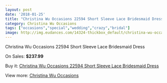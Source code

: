 ```yaml
---
layout: post
date: '2018-01-25'
title: "Christina Wu Occasions 22594 Short Sleeve Lace Bridesmaid Dress"
category: Christina Wu Occasions
tags: ["occasions","special","wedding","crazy","bridal"]
image: http://img.eudances.com/14324-thickbox_default/christina-wu-occasions-22594-short-sleeve-lace-bridesmaid-dress.jpg
---
```

Christina Wu Occasions 22594 Short Sleeve Lace Bridesmaid Dress

On Sales: **$237.99**
<a href="https://www.eudances.com/en/christina-wu-occasions/4300-christina-wu-occasions-22594-short-sleeve-lace-bridesmaid-dress.html"><amp-img layout="responsive" width="600" height="600" src="//img.eudances.com/14324-thickbox_default/christina-wu-occasions-22594-short-sleeve-lace-bridesmaid-dress.jpg" alt="Christina Wu Occasions 22594 Short Sleeve Lace Bridesmaid Dress 0" /></a>
<a href="https://www.eudances.com/en/christina-wu-occasions/4300-christina-wu-occasions-22594-short-sleeve-lace-bridesmaid-dress.html"><amp-img layout="responsive" width="600" height="600" src="//img.eudances.com/14327-thickbox_default/christina-wu-occasions-22594-short-sleeve-lace-bridesmaid-dress.jpg" alt="Christina Wu Occasions 22594 Short Sleeve Lace Bridesmaid Dress 1" /></a>
<a href="https://www.eudances.com/en/christina-wu-occasions/4300-christina-wu-occasions-22594-short-sleeve-lace-bridesmaid-dress.html"><amp-img layout="responsive" width="600" height="600" src="//img.eudances.com/14326-thickbox_default/christina-wu-occasions-22594-short-sleeve-lace-bridesmaid-dress.jpg" alt="Christina Wu Occasions 22594 Short Sleeve Lace Bridesmaid Dress 2" /></a>
<a href="https://www.eudances.com/en/christina-wu-occasions/4300-christina-wu-occasions-22594-short-sleeve-lace-bridesmaid-dress.html"><amp-img layout="responsive" width="600" height="600" src="//img.eudances.com/14325-thickbox_default/christina-wu-occasions-22594-short-sleeve-lace-bridesmaid-dress.jpg" alt="Christina Wu Occasions 22594 Short Sleeve Lace Bridesmaid Dress 3" /></a>

Buy it: [Christina Wu Occasions 22594 Short Sleeve Lace Bridesmaid Dress](https://www.eudances.com/en/christina-wu-occasions/4300-christina-wu-occasions-22594-short-sleeve-lace-bridesmaid-dress.html "Christina Wu Occasions 22594 Short Sleeve Lace Bridesmaid Dress")

View more: [Christina Wu Occasions](https://www.eudances.com/en/59-christina-wu-occasions "Christina Wu Occasions")